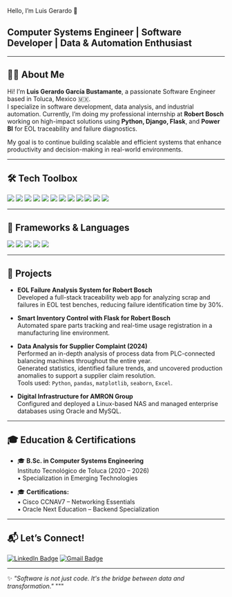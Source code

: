 Hello, I’m Luis Gerardo 👋

## **Computer Systems Engineer | Software Developer | Data & Automation Enthusiast**

---

## 👨‍💻 About Me

Hi! I’m **Luis Gerardo García Bustamante**, a passionate Software Engineer based in Toluca, Mexico 🇲🇽.  
I specialize in software development, data analysis, and industrial automation. Currently, I’m doing my professional internship at **Robert Bosch** working on high-impact solutions using **Python, Django, Flask**, and **Power BI** for EOL traceability and failure diagnostics.  

My goal is to continue building scalable and efficient systems that enhance productivity and decision-making in real-world environments.

---

## 🛠️ Tech Toolbox

<div id="badges">
  <img src="https://img.shields.io/badge/Python-3776AB?style=for-the-badge&logo=python&logoColor=white"/>
  <img src="https://img.shields.io/badge/Flask-000000?style=for-the-badge&logo=flask&logoColor=white"/>
  <img src="https://img.shields.io/badge/Django-092E20?style=for-the-badge&logo=django&logoColor=white"/>
  <img src="https://img.shields.io/badge/PowerBI-F2C811?style=for-the-badge&logo=powerbi&logoColor=black"/>
  <img src="https://img.shields.io/badge/Oracle-F80000?style=for-the-badge&logo=oracle&logoColor=white"/>
  <img src="https://img.shields.io/badge/MySQL-00758F?style=for-the-badge&logo=mysql&logoColor=white"/>
  <img src="https://img.shields.io/badge/MongoDB-4EA94B?style=for-the-badge&logo=mongodb&logoColor=white"/>
  <img src="https://img.shields.io/badge/Linux-FCC624?style=for-the-badge&logo=linux&logoColor=black"/>
  <img src="https://img.shields.io/badge/React-20232A?style=for-the-badge&logo=react&logoColor=61DAFB"/>
  <img src="https://img.shields.io/badge/HTML-E34F26?style=for-the-badge&logo=html5&logoColor=white"/>
  <img src="https://img.shields.io/badge/CSS-1572B6?style=for-the-badge&logo=css3&logoColor=white"/>
  <img src="https://img.shields.io/badge/JavaScript-F7DF1E?style=for-the-badge&logo=javascript&logoColor=black"/>
</div>

---

## 🔧 Frameworks & Languages

<div id="badges">
  <img src="https://img.shields.io/badge/Java-ED8B00?style=for-the-badge&logo=java&logoColor=white"/>
  <img src="https://img.shields.io/badge/C++-00599C?style=for-the-badge&logo=cplusplus&logoColor=white"/>
  <img src="https://img.shields.io/badge/Kotlin-0095D5?style=for-the-badge&logo=kotlin&logoColor=white"/>
  <img src="https://img.shields.io/badge/SpringBoot-6DB33F?style=for-the-badge&logo=springboot&logoColor=white"/>
  <img src="https://img.shields.io/badge/ReactNative-20232A?style=for-the-badge&logo=react&logoColor=61DAFB"/>
</div>

---

## 🚀 Projects

- **EOL Failure Analysis System for Robert Bosch**  
  Developed a full-stack traceability web app for analyzing scrap and failures in EOL test benches, reducing failure identification time by 30%.  

- **Smart Inventory Control with Flask for Robert Bosch**  
  Automated spare parts tracking and real-time usage registration in a manufacturing line environment.  

- **Data Analysis for Supplier Complaint (2024)**  
  Performed an in-depth analysis of process data from PLC-connected balancing machines throughout the entire year.  
  Generated statistics, identified failure trends, and uncovered production anomalies to support a supplier claim resolution.  
  Tools used: `Python`, `pandas`, `matplotlib`, `seaborn`, `Excel`.

- **Digital Infrastructure for AMRON Group**  
  Configured and deployed a Linux-based NAS and managed enterprise databases using Oracle and MySQL.

---

## 🎓 Education & Certifications

- 🎓 **B.Sc. in Computer Systems Engineering**  
  Instituto Tecnológico de Toluca (2020 – 2026)  
  ▪️ Specialization in Emerging Technologies

- 🎓 **Certifications:**  
  ▪️ Cisco CCNAV7 – Networking Essentials  
  ▪️ Oracle Next Education – Backend Specialization

---

## 📬 Let’s Connect!

<div id="badges">
  <a href="https://linkedin.com/in/tu-linkedin"><img src="https://img.shields.io/badge/LinkedIn-blue?style=for-the-badge&logo=linkedin&logoColor=white" alt="LinkedIn Badge"/></a>
  <a href="mailto:luisgabu7@gmail.com"><img src="https://img.shields.io/badge/Email-D14836?style=for-the-badge&logo=gmail&logoColor=white" alt="Gmail Badge"/></a>
</div>

---

✨ *"Software is not just code. It's the bridge between data and transformation."*
"""
